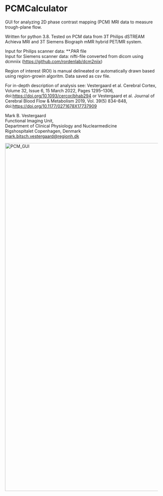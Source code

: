 # PCMCalculator
GUI for analyzing 2D phase contrast mapping (PCM) MRI data to measure trough-plane flow. 

Written for python 3.8. 
Tested on PCM data from 3T Philips dSTREAM Achieva MRI and 3T Siemens Biograph mMR hybrid PET/MR system. 


Input for Philips scanner data: **.PAR file <n>  
Input for Siemens scanner data: nifti-file converted from dicom using dcmniix (https://github.com/rordenlab/dcm2niix) 

Region of interest (ROI) is manual delineated or automatically drawn based using region-growin algoritm.
Data saved as csv file. 
  
  
For in-depth description of analysis see: <n> 
Vestergaard et al. Cerebral Cortex, Volume 32, Issue 6, 15 March 2022, Pages 1295–1306, doi:https://doi.org/10.1093/cercor/bhab294 <n> or <n>
Vestergaard et al.  Journal of Cerebral Blood Flow & Metabolism 2019, Vol. 39(5) 834–848, doi:https://doi.org/10.1177/0271678X17737909


 Mark B. Vestergaard <n>  
 Functional Imaging Unit, <n>  
 Department of Clinical Physiology and Nuclearmedicine <n>  
 Rigshospitalet <n> 
 Copenhagen, Denmark <n>  
 mark.bitsch.vestergaard@regionh.dk
 
  
<img width="1145" alt="PCM_GUI" src="https://user-images.githubusercontent.com/102877223/161402216-82d88518-34b2-4c71-9246-752147649079.png">
